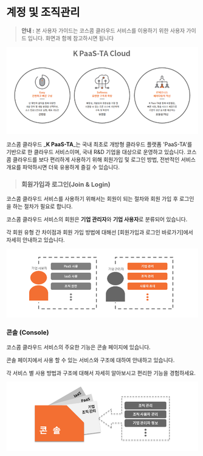 # 계정 및 조직관리

> **안내 :** 본 사용자 가이드는 코스콤 클라우드 서비스를 이용하기 위한 사용자 가이드 입니다. 화면과 함께 참고하시면 됩니다

![](../.gitbook/assets/image%20%2876%29.png)

코스콤 클라우드 _**K PaaS-TA**_는 국내 최초로 개방형 클라우드 플랫폼 'PaaS-TA'를 기반으로 한 클라우드 서비스이며, 국내 R&D 기업을 대상으로 운영하고 있습니다. 코스콤 클라우드를 보다 편리하게 사용하기 위해 회원가입 및 로그인 방법, 전반적인 서비스 개요를 파악하시면 더욱 유용하게 즐길 수 있습니다.

> ### **회원가입과 로그인\(Join & Login\)**

코스콤 클라우드 서비스를 사용하기 위해서는 회원이 되는 절차와 회원 가입 후 로그인을 하는 절차가 필요로 합니다.

코스콤 클라우드 서비스의 회원은 **기업 관리자**와 **기업 사용자**로 분류되어 있습니다.

각 회원 유형 간 차이점과 회원 가입 방법에 대해선 \[회원가입과 로그인 바로가기\]에서 자세히 안내하고 있습니다.

![](../.gitbook/assets/image%20%2818%29.png)

### **콘솔 \(Console\)**

코스콤 클라우드 서비스의 주요한 기능은 콘솔 페이지에 있습니다.

콘솔 페이지에서 사용 할 수 있는 서비스와 구조에 대하여 안내하고 있습니다.

각 서비스 별 사용 방법과 구조에 대해서 자세히 알아보시고 편리한 기능을 경험하세요.

![](../.gitbook/assets/image%20%2857%29.png)

